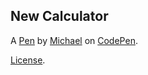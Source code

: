 New Calculator
--------------


A [Pen](https://codepen.io/MikeyJesney/pen/oGNzWE) by [Michael](https://codepen.io/MikeyJesney) on [CodePen](https://codepen.io).

[License](https://codepen.io/MikeyJesney/pen/oGNzWE/license).
